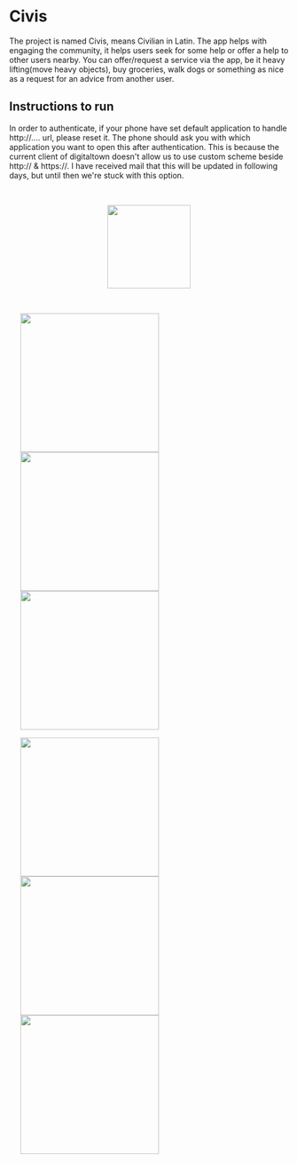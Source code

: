 # Civis
The project is named Civis, means Civilian in Latin. The app helps with engaging the community, it helps users seek for some help or offer a help to other users nearby. You can offer/request a service via the app, be it heavy lifting(move heavy objects), buy groceries, walk dogs or something as nice as a request for an advice from another user.

## Instructions to run

In order to authenticate, if your phone have set default application to handle http://.... url, please reset it. The phone should ask you with which application you want to open this after authentication. This is because the current client of digitaltown doesn't allow us to use custom scheme beside http:// & https://. I have received mail that this will be updated in following days, but until then we're stuck with this option.

<br> 

<p align="center"><img src="https://github.com/ditek/Civis/blob/master/app/src/main/res/mipmap-xxxhdpi/ic_launcher.png" width="150"></p> 

<br> 

<img src="https://github.com/ditek/Civis/blob/master/login.png" width="250" hspace="20"> <img src="https://github.com/ditek/Civis/blob/master/main.png" width="250" hspace="20"> <img src="https://github.com/ditek/Civis/blob/master/details.png" width="250" hspace="20">

<img src="https://github.com/ditek/Civis/blob/master/add.png" width="250" hspace="20"> <img src="https://github.com/ditek/Civis/blob/master/profile.png" width="250" hspace="20"> <img src="https://github.com/ditek/Civis/blob/master/offers.png" width="250" hspace="20">  
